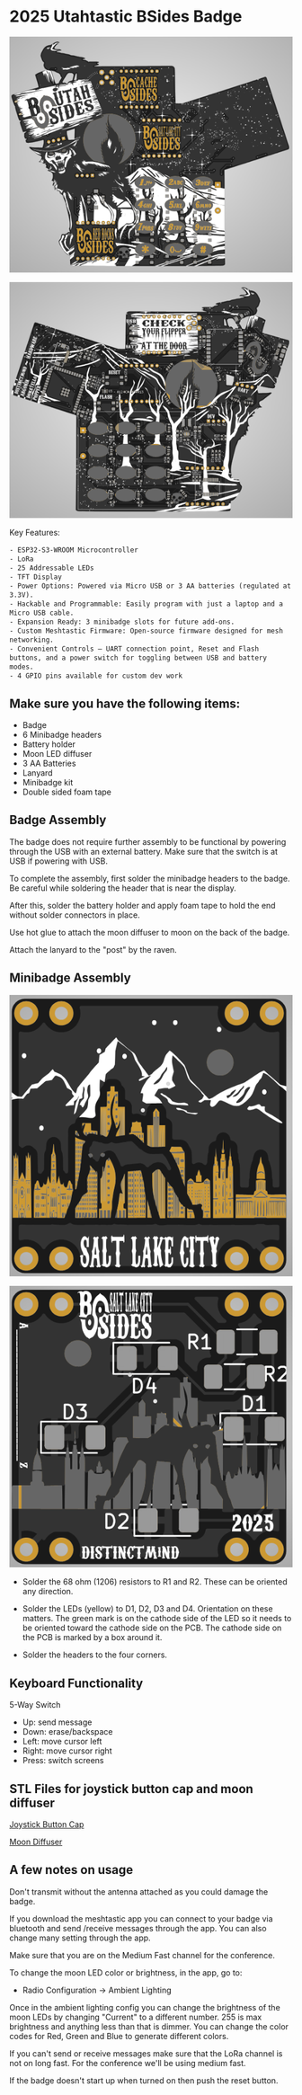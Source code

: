 
# 2025 Utahtastic BSides Badge

![Utah BSides Badge front](hardware/utah_bsides_front.png)

![Utah BSides Badge front](hardware/utah_bsides_back.png)

Key Features:

    - ESP32-S3-WROOM Microcontroller
    - LoRa 
    - 25 Addressable LEDs
    - TFT Display
    - Power Options: Powered via Micro USB or 3 AA batteries (regulated at 3.3V).
    - Hackable and Programmable: Easily program with just a laptop and a Micro USB cable.
    - Expansion Ready: 3 minibadge slots for future add-ons.
    - Custom Meshtastic Firmware: Open-source firmware designed for mesh networking.
    - Convenient Controls – UART connection point, Reset and Flash buttons, and a power switch for toggling between USB and battery modes.
    - 4 GPIO pins available for custom dev work​

## Make sure you have the following items:

- Badge
- 6 Minibadge headers
- Battery holder
- Moon LED diffuser
- 3 AA Batteries
- Lanyard
- Minibadge kit
- Double sided foam tape

## Badge Assembly

The badge does not require further assembly to be functional by powering through the USB with an external battery. Make sure that the switch is at USB if powering with USB. 

To complete the assembly, first solder the minibadge headers to the badge. Be careful while soldering the header that is near the display. 

After this, solder the battery holder and apply foam tape to hold the end without solder connectors in place. 

Use hot glue to attach the moon diffuser to moon on the back of the badge. 

Attach the lanyard to the "post" by the raven. 

## Minibadge Assembly

![Utah BSides Badge front](hardware/sl_minibadge_front.png)

![Utah BSides Badge front](hardware/sl_minibadge_back.png)


- Solder the 68 ohm (1206) resistors to R1 and R2. These can be oriented any direction. 
- Solder the LEDs (yellow) to D1, D2, D3 and D4. Orientation on these matters. The green mark is on the cathode side of the LED so it needs to be oriented toward the cathode side on the PCB. The cathode side on the PCB is marked by a box around it. 

- Solder the headers to the four corners. 

## Keyboard Functionality

5-Way Switch
- Up: send message
- Down: erase/backspace
- Left: move cursor left
- Right: move cursor right
- Press: switch screens

## STL Files for joystick button cap and moon diffuser

[Joystick Button Cap](https://www.printables.com/model/1166931-joystick-cap-for-b-sides-utah-2025-badge)

[Moon Diffuser](https://www.printables.com/model/1166783-moon-led-diffuser-for-b-sides-utah-2025-badge)

## A few notes on usage

Don't transmit without the antenna attached as you could damage the badge. 

If you download the meshtastic app you can connect to your badge via bluetooth and send /receive messages through the app. You can also change many setting through the app. 

Make sure that you are on the Medium Fast channel for the conference. 

To change the moon LED color or brightness, in the app, go to:
- Radio Configuration -> Ambient Lighting

Once in the ambient lighting config you can change the brightness of the moon LEDs by changing "Current" to a different number. 255 is max brightness and anything less than that is dimmer. You can change the color codes for Red, Green and Blue to generate different colors. 

If you can't send or receive messages make sure that the LoRa channel is not on long fast. For the conference we'll be using medium fast. 

If the badge doesn't start up when turned on then push the reset button. 
